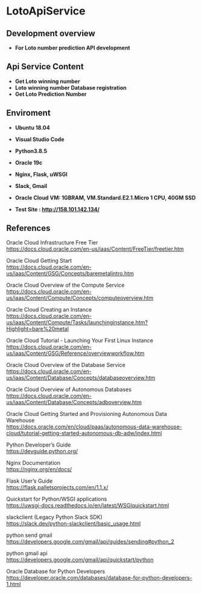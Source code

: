 LotoApiService
==============

## Development overview
* **For Loto number prediction API development**

## Api Service Content
* **Get Loto winning number**   
* **Loto winning number Database registration**   
* **Get Loto Prediction Number**   

## Enviroment
* **Ubuntu 18.04**   
* **Visual Studio Code**   
* **Python3.8.5**   
* **Oracle 19c**   
* **Nginx, Flask, uWSGI**   
* **Slack, Gmail**
* **Oracle Cloud VM: 1GBRAM, VM.Standard.E2.1.Micro 1 CPU, 40GM SSD**   

* **Test Site : http://158.101.142.134/**   

## References
Oracle Cloud Infrastructure Free Tier   
https://docs.cloud.oracle.com/en-us/iaas/Content/FreeTier/freetier.htm   

Oracle Cloud Getting Start   
https://docs.cloud.oracle.com/en-us/iaas/Content/GSG/Concepts/baremetalintro.htm   

Oracle Cloud Overview of the Compute Service   
https://docs.cloud.oracle.com/en-us/iaas/Content/Compute/Concepts/computeoverview.htm   

Oracle Cloud Creating an Instance   
https://docs.cloud.oracle.com/en-us/iaas/Content/Compute/Tasks/launchinginstance.htm?Highlight=bare%20metal   

Oracle Cloud Tutorial - Launching Your First Linux Instance   
https://docs.cloud.oracle.com/en-us/iaas/Content/GSG/Reference/overviewworkflow.htm   

Oracle Cloud Overview of the Database Service   
https://docs.cloud.oracle.com/en-us/iaas/Content/Database/Concepts/databaseoverview.htm   

Oracle Cloud Overview of Autonomous Databases   
https://docs.cloud.oracle.com/en-us/iaas/Content/Database/Concepts/adboverview.htm   

Oracle Cloud Getting Started and Provisioning Autonomous Data Warehouse   
https://docs.oracle.com/en/cloud/paas/autonomous-data-warehouse-cloud/tutorial-getting-started-autonomous-db-adw/index.html   

Python Developer’s Guide   
https://devguide.python.org/   

Nginx Documentation   
https://nginx.org/en/docs/   

Flask User’s Guide   
https://flask.palletsprojects.com/en/1.1.x/   

Quickstart for Python/WSGI applications   
https://uwsgi-docs.readthedocs.io/en/latest/WSGIquickstart.html   

slackclient (Legacy Python Slack SDK)   
https://slack.dev/python-slackclient/basic_usage.html

python send gmail   
https://developers.google.com/gmail/api/guides/sending#python_2

python gmail api   
https://developers.google.com/gmail/api/quickstart/python

Oracle Database for Python Developers   
https://developer.oracle.com/databases/database-for-python-developers-1.html   
